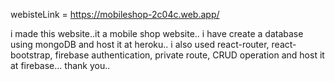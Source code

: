 webisteLink = https://mobileshop-2c04c.web.app/

i made this website..it a mobile shop website.. i have create a database using mongoDB and host it at heroku.. i also used react-router, react-bootstrap, firebase authentication, private route, CRUD operation and host it at firebase... thank you..
